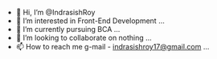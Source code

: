 - 👋 Hi, I’m @IndrasishRoy
- 👀 I’m interested in Front-End Development ...
- 🌱 I’m currently pursuing BCA ...
- 💞️ I’m looking to collaborate on nothing ...
- 📫 How to reach me g-mail - indrasishroy17@gmail.com ...

<!---
IndrasishRoy/IndrasishRoy is a ✨ special ✨ repository because its `README.md` (this file) appears on your GitHub profile.
You can click the Preview link to take a look at your changes.
--->
